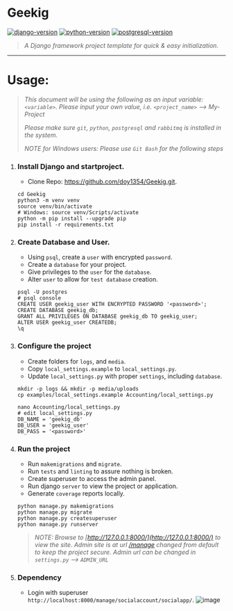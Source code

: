 # __Geekig__
[![django-version](https://img.shields.io/badge/django-3.2-green)](https://www.djangoproject.com)
[![python-version](https://img.shields.io/badge/python-3.11-blue)](https://www.python.org)
[![postgresql-version](https://img.shields.io/badge/postgresql-12.3-orange)](https://www.postgresql.org)


> _A Django framework project template for quick & easy initialization._

---


# __Usage:__
> _This document will be using the following as an input variable: `<variable>`. Please input your own value, i.e. `<project_name>` --> My-Project_
>
> _Please make sure `git`, `python`, `postgresql` and `rabbitmq` is installed in the system._
>
> _NOTE for Windows users: Please use `Git Bash` for the following steps_


1. ### Install Django and startproject.
    - Clone Repo: https://github.com/doy1354/Geekig.git.
    ```shell script
    cd Geekig
    python3 -m venv venv
    source venv/bin/activate
    # Windows: source venv/Scripts/activate
    python -m pip install --upgrade pip
    pip install -r requirements.txt
    ```

2. ### Create Database and User.
    - Using `psql`, create a `user` with encrypted `password`.
    - Create a `database` for your project.
    - Give privileges to the `user` for the `database`.
    - Alter `user` to allow for `test database` creation.
    ```shell script
    psql -U postgres
    # psql console 
    CREATE USER geekig_user WITH ENCRYPTED PASSWORD '<password>';
    CREATE DATABASE geekig_db;
    GRANT ALL PRIVILEGES ON DATABASE geekig_db TO geekig_user;
    ALTER USER geekig_user CREATEDB;
    \q
    ```

3. ### Configure the project
    - Create folders for `logs`, and `media`.
    - Copy `local_settings.example` to `local_settings.py`.
    - Update `local_settings.py` with proper `settings`, including `database`.
    ```shell script
    mkdir -p logs && mkdir -p media/uploads
    cp examples/local_settings.example Accounting/local_settings.py
    
    nano Accounting/local_settings.py
    # edit local_settings.py
    DB_NAME = 'geekig_db'
    DB_USER = 'geekig_user'
    DB_PASS = '<password>'
    ```

4. ### Run the project
    - Run `makemigrations` and `migrate`.
    - Run `tests` and `linting` to assure nothing is broken.
    - Create superuser to access the admin panel.
    - Run django `server` to view the project or application.
    - Generate `coverage` reports locally.
    ```shell script
    python manage.py makemigrations
    python manage.py migrate
    python manage.py createsuperuser
    python manage.py runserver

    ```
   > _NOTE: Browse to [http://127.0.0.1:8000/](http://127.0.0.1:8000/) to view the site. Admin site is at url [/manage](http://127.0.0.1:8000/manage) changed from default to keep the project secure. Admin url can be changed in `settings.py` --> `ADMIN_URL`_

5. ### Dependency
    - Login with superuser `http://localhost:8000/manage/socialaccount/socialapp/`.
    ![image](https://github.com/user-attachments/assets/6f3efca4-e9c7-49d2-8602-26463348a04e)
